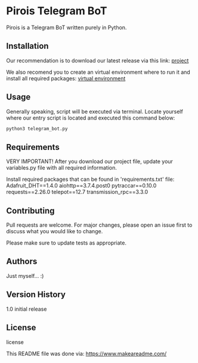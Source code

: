 # Pirois Telegram BoT

Pirois is a Telegram BoT written purely in Python.

## Installation

Our recommendation is to download our latest release via this link: [project](https://codeload.github.com/luisgs/TelegramBot/zip/refs/heads/master)

We also recomend you to create an virtual environment where to run it and install all required packages: [virtual environment](https://towardsdatascience.com/virtual-environments-104c62d48c54#:~:text=A%20virtual%20environment%20is%20a,a%20system%2Dwide%20Python)


## Usage

Generally speaking, script will be executed via terminal. Locate yourself where our entry script is located and executed this command below:

```bash
python3 telegram_bot.py
```

## Requirements

VERY IMPORTANT! After you download our project file, update your variables.py file with all required information.

Install required packages that can be found in 'requirements.txt' file:
  Adafruit_DHT==1.4.0
  aiohttp==3.7.4.post0
  pytraccar==0.10.0
  requests==2.26.0
  telepot==12.7
  transmission_rpc==3.3.0

## Contributing

Pull requests are welcome. For major changes, please open an issue first to discuss what you would like to change.

Please make sure to update tests as appropriate.

## Authors

Just myself... :)

## Version History

1.0 initial release

## License

license


This README file was done via: https://www.makeareadme.com/
